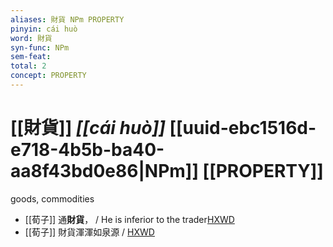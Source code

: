 ```yaml
---
aliases: 財貨 NPm PROPERTY
pinyin: cái huò
word: 財貨
syn-func: NPm
sem-feat: 
total: 2
concept: PROPERTY 
---
```

# [[財貨]] *[[cái huò]]*  [[uuid-ebc1516d-e718-4b5b-ba40-aa8f43bd0e86|NPm]] [[PROPERTY]]
goods, commodities
 - [[荀子]] 通**財貨**，
                     / He is inferior to the trader[HXWD](https://hxwd.org/textview.html?location=KR3a0002_tls_008-5a.26)
 - [[荀子]] 財貨渾渾如泉源 / [HXWD](https://hxwd.org/textview.html?location=KR3a0002_tls_010-11a.37)
